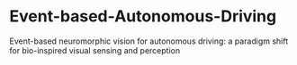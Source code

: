 # Event-based-Autonomous-Driving
Event-based neuromorphic vision for autonomous driving: a paradigm shift for bio-inspired visual sensing and perception
